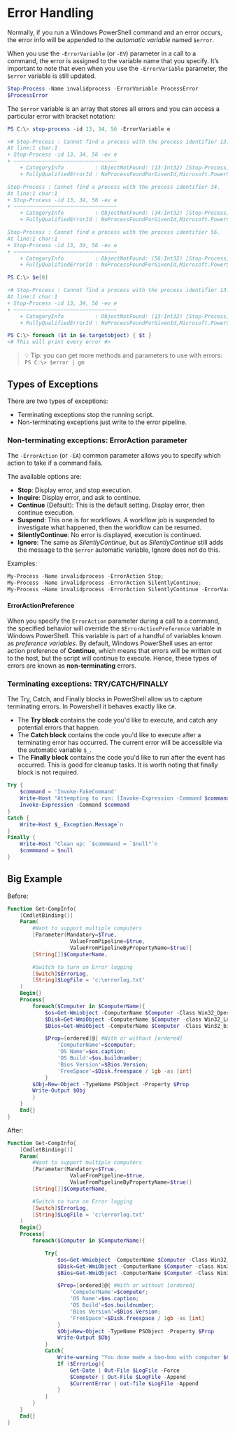 # Error Handling

Normally, if you run a Windows PowerShell command and an error occurs, the error info will be appended to the *automatic variable* named `$error`.

When you use the `-ErrorVariable` (or `-EV`) parameter in a call to a command, the error is assigned to the variable name that you specify. It’s important to note that even when you use the `-ErrorVariable` parameter, the `$error` variable is still updated.

```powershell
Stop-Process -Name invalidprocess -ErrorVariable ProcessError
$ProcessError
```

The `$error` variable is an array that stores all errors and you can access a particular error with bracket notation:

```powershell
PS C:\> stop-process -id 13, 34, 56 -ErrorVariable e

<# Stop-Process : Cannot find a process with the process identifier 13.
At line:1 char:1
+ Stop-Process -id 13, 34, 56 -ev e
+ ~~~~~~~~~~~~~~~~~~~~~~~~~~~~~~~~~
    + CategoryInfo          : ObjectNotFound: (13:Int32) [Stop-Process], ProcessCommandException
    + FullyQualifiedErrorId : NoProcessFoundForGivenId,Microsoft.PowerShell.Commands.StopProcessCommand

Stop-Process : Cannot find a process with the process identifier 34.
At line:1 char:1
+ Stop-Process -id 13, 34, 56 -ev e
+ ~~~~~~~~~~~~~~~~~~~~~~~~~~~~~~~~~
    + CategoryInfo          : ObjectNotFound: (34:Int32) [Stop-Process], ProcessCommandException
    + FullyQualifiedErrorId : NoProcessFoundForGivenId,Microsoft.PowerShell.Commands.StopProcessCommand

Stop-Process : Cannot find a process with the process identifier 56.
At line:1 char:1
+ Stop-Process -id 13, 34, 56 -ev e
+ ~~~~~~~~~~~~~~~~~~~~~~~~~~~~~~~~~
    + CategoryInfo          : ObjectNotFound: (56:Int32) [Stop-Process], ProcessCommandException
    + FullyQualifiedErrorId : NoProcessFoundForGivenId,Microsoft.PowerShell.Commands.StopProcessCommand #>

PS C:\> $e[0]

<# Stop-Process : Cannot find a process with the process identifier 13.
At line:1 char:1
+ Stop-Process -id 13, 34, 56 -ev e
+ ~~~~~~~~~~~~~~~~~~~~~~~~~~~~~~~~~
    + CategoryInfo          : ObjectNotFound: (13:Int32) [Stop-Process], ProcessCommandException
    + FullyQualifiedErrorId : NoProcessFoundForGivenId,Microsoft.PowerShell.Commands.StopProcessCommand #>

PS C:\> foreach ($t in $e.targetobject) { $t }
<# This will print every error #>
```

>💡 Tip: you can get more methods and parameters to use with errors: `PS C:\> $error | gm`

## Types of Exceptions

There are two types of exceptions:

- Terminating exceptions stop the running script.
- Non-terminating exceptions just write to the error pipeline.

### Non-terminating exceptions: ErrorAction parameter

The `-ErrorAction` (or `-EA`) common parameter allows you to specify which action to take if a command fails.

The available options are:

- **Stop**: Display error, and stop execution.
- **Inquire**: Display error, and ask to continue.
- **Continue** (Default): This is the default setting. Display error, then continue execution.
- **Suspend**: This one is for workflows. A workflow job is suspended to investigate what happened, then the workflow can be resumed.
- **SilentlyContinue**: No error is displayed, execution is continued.
- **Ignore**: The same as *SilentlyContinue*, but as *SilentlyContinue* still adds the message to the `$error` automatic variable, Ignore does not do this.

Examples:

```powershell
My-Process -Name invalidprocess -ErrorAction Stop;
My-Process -Name invalidprocess -ErrorAction SilentlyContinue;
My-Process –Name invalidprocess -ErrorAction SilentlyContinue -ErrorVariable ProcessError;
```

#### ErrorActionPreference

When you specify the `ErrorAction` parameter during a call to a command, the specified behavior will override the `$ErrorActionPreference` variable in Windows PowerShell. This variable is part of a handful of variables known as *preference variables*. By default, Windows PowerShell uses an error action preference of **Continue**, which means that errors will be written out to the host, but the script will continue to execute. Hence, these types of errors are known as **non-terminating** errors.

### Terminating exceptions: TRY/CATCH/FINALLY

The Try, Catch, and Finally blocks in PowerShell allow us to capture terminating errors. In Powershell it behaves exactly like `C#`.

- The **Try block** contains the code you'd like to execute, and catch any potential errors that happen.
- The **Catch block** contains the code you'd like to execute after a terminating error has occurred. The current error will be accessible via the automatic variable `$_`.
- The **Finally block** contains the code you'd like to run after the event has occurred. This is good for cleanup tasks. It is worth noting that finally block is not required.

```powershell
Try {
    $command = 'Invoke-FakeCommand'
    Write-Host "Attempting to run: [Invoke-Expression -Command $command]"`n
    Invoke-Expression -Command $command
}
Catch {
    Write-Host $_.Exception.Message`n
}
Finally {
    Write-Host "Clean up: `$commmand = `$null"`n
    $commmand = $null
}
```

## Big Example

Before:

```powershell
Function Get-CompInfo{
    [CmdletBinding()]
    Param(
        #Want to support multiple computers
        [Parameter(Mandatory=$True,
                    ValueFromPipeline=$true,
                    ValueFromPipelineByPropertyName=$true)]
        [String[]]$ComputerName,

        #Switch to turn on Error logging
        [Switch]$ErrorLog,
        [String]$LogFile = 'c:\errorlog.txt'
    )
    Begin{}
    Process{
        foreach($Computer in $ComputerName){
            $os=Get-Wmiobject -ComputerName $Computer -Class Win32_OperatingSystem
            $Disk=Get-WmiObject -ComputerName $Computer -class Win32_LogicalDisk -filter "DeviceID='c:'"
            $Bios=Get-WmiObject -ComputerName $Computer -Class Win32_bios

            $Prop=[ordered]@{ #With or without [ordered]
                'ComputerName'=$computer;
                'OS Name'=$os.caption;
                'OS Build'=$os.buildnumber;
                'Bios Version'=$Bios.Version;
                'FreeSpace'=$Disk.freespace / 1gb -as [int]
            }
        $Obj=New-Object -TypeName PSObject -Property $Prop
        Write-Output $Obj
        }
    }
    End{}
}
```

After:

```powershell
Function Get-CompInfo{
    [CmdletBinding()]
    Param(
        #Want to support multiple computers
        [Parameter(Mandatory=$True,
                    ValueFromPipeline=$true,
                    ValueFromPipelineByPropertyName=$true)]
        [String[]]$ComputerName,

        #Switch to turn on Error logging
        [Switch]$ErrorLog,
        [String]$LogFile = 'c:\errorlog.txt'
    )
    Begin{}
    Process{
        foreach($Computer in $ComputerName){

            Try{
                $os=Get-Wmiobject -ComputerName $Computer -Class Win32_OperatingSystem -ErrorAction Stop -ErrorVariable CurrentError
                $Disk=Get-WmiObject -ComputerName $Computer -class Win32_LogicalDisk -filter "DeviceID='c:'"
                $Bios=Get-WmiObject -ComputerName $Computer -Class Win32_bios

                $Prop=[ordered]@{ #With or without [ordered]
                    'ComputerName'=$computer;
                    'OS Name'=$os.caption;
                    'OS Build'=$os.buildnumber;
                    'Bios Version'=$Bios.Version;
                    'FreeSpace'=$Disk.freespace / 1gb -as [int]
                }
                $Obj=New-Object -TypeName PSObject -Property $Prop
                Write-Output $Obj
            }
            Catch{
                Write-warning "You done made a boo-boo with computer $Computer"
                If ($ErrorLog){
                    Get-Date | Out-File $LogFile -Force
                    $Computer | Out-File $LogFile -Append
                    $CurrentError | out-file $LogFile -Append
                }
            }
        }
    }
    End{}
}
```